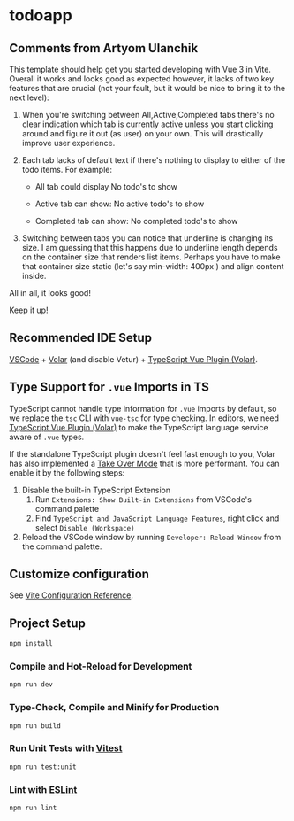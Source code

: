 # todoapp

## Comments from Artyom Ulanchik

This template should help get you started developing with Vue 3 in Vite.
Overall it works and looks good as expected however, it lacks of two key features that are crucial (not your fault, but it would be nice to bring it to the next level):

1. When you're switching between All,Active,Completed tabs there's no clear indication which tab is currently active unless you start clicking around and figure it out (as user) on your own. This will drastically improve user experience.

2. Each tab lacks of default text if there's nothing to display to either of the todo items. For example:

   - All tab could display No todo's to show

   - Active tab can show: No active todo's to show

   - Completed tab can show: No completed todo's to show

3. Switching between tabs you can notice that underline is changing its size. I am guessing that this happens due to underline length depends on the container size that renders list items. Perhaps you have to make that container size static (let's say min-width: 400px ) and align content inside.

All in all, it looks good!

Keep it up!

## Recommended IDE Setup

[VSCode](https://code.visualstudio.com/) + [Volar](https://marketplace.visualstudio.com/items?itemName=Vue.volar) (and disable Vetur) + [TypeScript Vue Plugin (Volar)](https://marketplace.visualstudio.com/items?itemName=Vue.vscode-typescript-vue-plugin).

## Type Support for `.vue` Imports in TS

TypeScript cannot handle type information for `.vue` imports by default, so we replace the `tsc` CLI with `vue-tsc` for type checking. In editors, we need [TypeScript Vue Plugin (Volar)](https://marketplace.visualstudio.com/items?itemName=Vue.vscode-typescript-vue-plugin) to make the TypeScript language service aware of `.vue` types.

If the standalone TypeScript plugin doesn't feel fast enough to you, Volar has also implemented a [Take Over Mode](https://github.com/johnsoncodehk/volar/discussions/471#discussioncomment-1361669) that is more performant. You can enable it by the following steps:

1. Disable the built-in TypeScript Extension
   1. Run `Extensions: Show Built-in Extensions` from VSCode's command palette
   2. Find `TypeScript and JavaScript Language Features`, right click and select `Disable (Workspace)`
2. Reload the VSCode window by running `Developer: Reload Window` from the command palette.

## Customize configuration

See [Vite Configuration Reference](https://vitejs.dev/config/).

## Project Setup

```sh
npm install
```

### Compile and Hot-Reload for Development

```sh
npm run dev
```

### Type-Check, Compile and Minify for Production

```sh
npm run build
```

### Run Unit Tests with [Vitest](https://vitest.dev/)

```sh
npm run test:unit
```

### Lint with [ESLint](https://eslint.org/)

```sh
npm run lint
```
